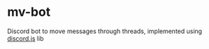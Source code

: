 # mv-bot
Discord bot to move messages through threads, implemented using [discord.js](https://github.com/discordjs/discord.js) lib

